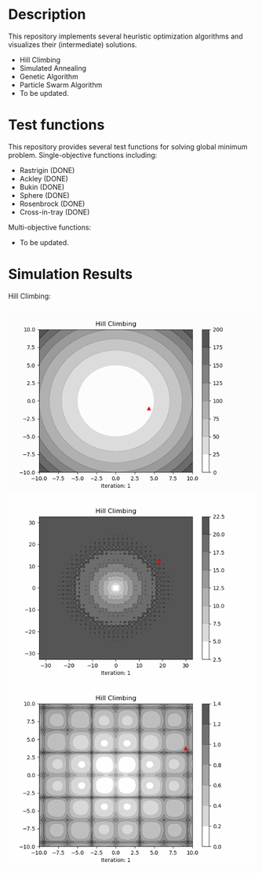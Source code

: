 # Description
This repository implements several heuristic optimization algorithms and visualizes their (intermediate) solutions. 
- Hill Climbing
- Simulated Annealing
- Genetic Algorithm
- Particle Swarm Algorithm
- To be updated.

# Test functions
This repository provides several test functions for solving global minimum problem. Single-objective functions including:
- Rastrigin (DONE)
- Ackley (DONE)
- Bukin (DONE)
- Sphere (DONE)
- Rosenbrock (DONE)
- Cross-in-tray (DONE)

Multi-objective functions: 
- To be updated.

# Simulation Results
Hill Climbing:

![](https://github.com/StevenZ315/Optimization-Algorithms/blob/master/graph/HC_Sphere.gif)
![](https://github.com/StevenZ315/Optimization-Algorithms/blob/master/graph/HC_Ackley.gif)
![](https://github.com/StevenZ315/Optimization-Algorithms/blob/master/graph/HC_CrossIT.gif)
